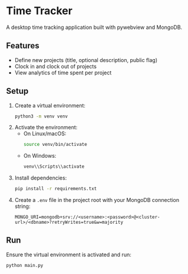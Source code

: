 # Time Tracker

A desktop time tracking application built with pywebview and MongoDB.

## Features
- Define new projects (title, optional description, public flag)
- Clock in and clock out of projects
- View analytics of time spent per project

## Setup
1. Create a virtual environment:
   ```bash
   python3 -m venv venv
   ```
2. Activate the environment:
   - On Linux/macOS:
     ```bash
     source venv/bin/activate
     ```
   - On Windows:
     ```powershell
     venv\\Scripts\\activate
     ```
3. Install dependencies:
   ```bash
   pip install -r requirements.txt
   ```
4. Create a `.env` file in the project root with your MongoDB connection string:
   ```text
   MONGO_URI=mongodb+srv://<username>:<password>@<cluster-url>/<dbname>?retryWrites=true&w=majority
   ```

## Run
Ensure the virtual environment is activated and run:
```bash
python main.py
```